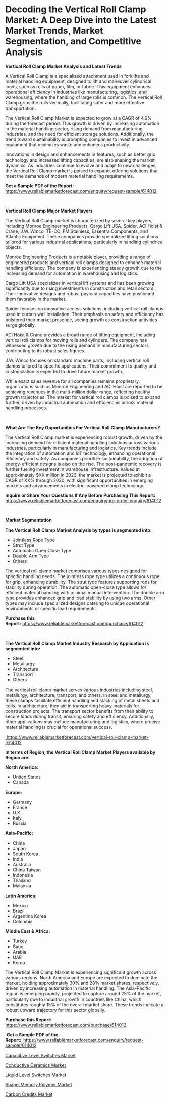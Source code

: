 <p><h1>Decoding the Vertical Roll Clamp Market: A Deep Dive into the Latest Market Trends, Market Segmentation, and Competitive Analysis</h1></p><p><strong>Vertical Roll Clamp Market Analysis and Latest Trends</strong></p>
<p><p>A Vertical Roll Clamp is a specialized attachment used in forklifts and material handling equipment, designed to lift and maneuver cylindrical loads, such as rolls of paper, film, or fabric. This equipment enhances operational efficiency in industries like manufacturing, logistics, and warehousing, where the handling of large rolls is common. The Vertical Roll Clamp grips the rolls vertically, facilitating safer and more effective transportation.</p><p>The Vertical Roll Clamp Market is expected to grow at a CAGR of 4.9% during the forecast period. This growth is driven by increasing automation in the material handling sector, rising demand from manufacturing industries, and the need for efficient storage solutions. Additionally, the trend toward sustainability is prompting companies to invest in advanced equipment that minimizes waste and enhances productivity. </p><p>Innovations in design and enhancements in features, such as better grip technology and increased lifting capacities, are also shaping the market dynamics. As industries continue to evolve and adapt to new challenges, the Vertical Roll Clamp market is poised to expand, offering solutions that meet the demands of modern material handling requirements.</p></p>
<p><strong>Get a Sample PDF of the Report:&nbsp;</strong> <a href="https://www.reliablemarketforecast.com/enquiry/request-sample/614012?utm_campaign=1110&utm_medium=2&utm_source=Github&utm_content=ia&utm_term=18112024&utm_id=vertical-roll-clamp">https://www.reliablemarketforecast.com/enquiry/request-sample/614012</a></p>
<p>&nbsp;</p>
<p><strong>Vertical Roll Clamp Major Market Players</strong></p>
<p><p>The Vertical Roll Clamp market is characterized by several key players, including Monroe Engineering Products, Cargo Lift USA, Spider, ACI Hoist & Crane, J.W. Winco, TE-CO, FM Stainless, Essentra Components, and Atlantic Equipment. These companies provide specialized lifting solutions tailored for various industrial applications, particularly in handling cylindrical objects.</p><p>Monroe Engineering Products is a notable player, providing a range of engineered products and vertical roll clamps designed to enhance material handling efficiency. The company is experiencing steady growth due to the increasing demand for automation in warehousing and logistics.</p><p>Cargo Lift USA specializes in vertical lift systems and has been growing significantly due to rising investments in construction and retail sectors. Their innovative designs and robust payload capacities have positioned them favorably in the market.</p><p>Spider focuses on innovative access solutions, including vertical roll clamps used in curtain wall installation. Their emphasis on safety and efficiency has bolstered their market presence, seeing growth as construction activities surge globally.</p><p>ACI Hoist & Crane provides a broad range of lifting equipment, including vertical roll clamps for moving rolls and cylinders. The company has witnessed growth due to the rising demand in manufacturing sectors, contributing to its robust sales figures.</p><p>J.W. Winco focuses on standard machine parts, including vertical roll clamps tailored to specific applications. Their commitment to quality and customization is expected to drive future market growth.</p><p>While exact sales revenue for all companies remains proprietary, organizations such as Monroe Engineering and ACI Hoist are reported to be achieving revenues in the multi-million dollar range, reflecting healthy growth trajectories. The market for vertical roll clamps is poised to expand further, driven by industrial automation and efficiencies across material handling processes.</p></p>
<p>&nbsp;</p>
<p><strong>What Are The Key Opportunities For Vertical Roll Clamp Manufacturers?</strong></p>
<p><p>The Vertical Roll Clamp market is experiencing robust growth, driven by the increasing demand for efficient material handling solutions across various industries, particularly in manufacturing and logistics. Key trends include the integration of automation and IoT technology, enhancing operational efficiency and safety. As companies prioritize sustainability, the adoption of energy-efficient designs is also on the rise. The post-pandemic recovery is further fueling investment in warehouse infrastructure. Valued at approximately $XX million in 2023, the market is projected to exhibit a CAGR of XX% through 2030, with significant opportunities in emerging markets and advancements in electric-powered clamp technology.</p></p>
<p><strong>Inquire or Share Your Questions If Any Before Purchasing This Report:</strong> <a href="https://www.reliablemarketforecast.com/enquiry/pre-order-enquiry/614012?utm_campaign=1110&utm_medium=2&utm_source=Github&utm_content=ia&utm_term=18112024&utm_id=vertical-roll-clamp">https://www.reliablemarketforecast.com/enquiry/pre-order-enquiry/614012</a></p>
<p>&nbsp;</p>
<p><strong>Market Segmentation</strong></p>
<p><strong>The Vertical Roll Clamp Market Analysis by types is segmented into:</strong></p>
<p><ul><li>Jointless Rope Type</li><li>Strut Type</li><li>Automatic Open Close Type</li><li>Double Arm Type</li><li>Others</li></ul></p>
<p><p>The vertical roll clamp market comprises various types designed for specific handling needs. The jointless rope type utilizes a continuous rope for grip, enhancing durability. The strut type features supporting rods for stability during operation. The automatic open-close type allows for efficient material handling with minimal manual intervention. The double arm type provides enhanced grip and load stability by using two arms. Other types may include specialized designs catering to unique operational environments or specific load requirements.</p></p>
<p><strong>Purchase this Report:&nbsp;</strong><a href="https://www.reliablemarketforecast.com/purchase/614012?utm_campaign=1110&utm_medium=2&utm_source=Github&utm_content=ia&utm_term=18112024&utm_id=vertical-roll-clamp">https://www.reliablemarketforecast.com/purchase/614012</a></p>
<p>&nbsp;</p>
<p><strong>The Vertical Roll Clamp Market Industry Research by Application is segmented into:</strong></p>
<p><ul><li>Steel</li><li>Metallurgy</li><li>Architecture</li><li>Transport</li><li>Others</li></ul></p>
<p><p>The vertical roll clamp market serves various industries including steel, metallurgy, architecture, transport, and others. In steel and metallurgy, these clamps facilitate efficient handling and stacking of metal sheets and coils. In architecture, they aid in transporting heavy materials for construction projects. The transport sector benefits from their ability to secure loads during transit, ensuring safety and efficiency. Additionally, other applications may include manufacturing and logistics, where precise material handling is crucial for operational success.</p></p>
<p><a href="https://www.reliablemarketforecast.com/vertical-roll-clamp-market-r614012?utm_campaign=1110&utm_medium=2&utm_source=Github&utm_content=ia&utm_term=18112024&utm_id=vertical-roll-clamp">&nbsp;https://www.reliablemarketforecast.com/vertical-roll-clamp-market-r614012</a></p>
<p><strong>In terms of Region, the Vertical Roll Clamp Market Players available by Region are:</strong></p>
<p>
    <p> <strong> North America: </strong>
        <ul>
            <li>United States</li>
            <li>Canada</li>
        </ul>
        </p> 
    <p> <strong> Europe: </strong>
        <ul>
            <li>Germany</li>
            <li>France</li>
            <li>U.K.</li>
            <li>Italy</li>
            <li>Russia</li>
        </ul>
        </p> 
    <p> <strong> Asia-Pacific: </strong>
        <ul>
            <li>China</li>
            <li>Japan</li>
            <li>South Korea</li>
            <li>India</li>
            <li>Australia</li>
            <li>China Taiwan</li>
            <li>Indonesia</li>
            <li>Thailand</li>
            <li>Malaysia</li>
        </ul>
        </p> 
    <p> <strong> Latin America: </strong>
        <ul>
            <li>Mexico</li>
            <li>Brazil</li>
            <li>Argentina Korea</li>
            <li>Colombia</li>
        </ul>
        </p> 
    <p> <strong> Middle East & Africa: </strong>
        <ul>
            <li>Turkey</li>
            <li>Saudi</li>
            <li>Arabia</li>
            <li>UAE</li>
            <li>Korea</li>
        </ul>
    </p>
    </p>
<p><p>The Vertical Roll Clamp Market is experiencing significant growth across various regions. North America and Europe are expected to dominate the market, holding approximately 30% and 28% market shares, respectively, driven by increasing automation in material handling. The Asia-Pacific region is emerging rapidly, projected to capture around 25% of the market, particularly due to industrial growth in countries like China, which constitutes roughly 15% of the overall market share. These trends indicate a robust upward trajectory for this sector globally.</p></p>
<p><strong>Purchase this Report: </strong><a href="https://www.reliablemarketforecast.com/purchase/614012?utm_campaign=1110&utm_medium=2&utm_source=Github&utm_content=ia&utm_term=18112024&utm_id=vertical-roll-clamp">https://www.reliablemarketforecast.com/purchase/614012</a></p>
<p>&nbsp;<strong>Get a Sample PDF of the Report:&nbsp;&nbsp;</strong><a href="https://www.reliablemarketforecast.com/enquiry/request-sample/614012?utm_campaign=1110&utm_medium=2&utm_source=Github&utm_content=ia&utm_term=18112024&utm_id=vertical-roll-clamp">https://www.reliablemarketforecast.com/enquiry/request-sample/614012</a></p>
<p><strong></strong></p>
<p><p><a href="https://www.linkedin.com/pulse/capacitive-level-switches-market-maturity-analysis-regional-dvkje?utm_campaign=1110&utm_medium=2&utm_source=Github&utm_content=ia&utm_term=18112024&utm_id=vertical-roll-clamp">Capacitive Level Switches Market</a></p><p><a href="https://issuu.com/reportprime-2/docs/conductive-ceramics-market-size-203_ac6722cac86299?utm_campaign=1110&utm_medium=2&utm_source=Github&utm_content=ia&utm_term=18112024&utm_id=vertical-roll-clamp">Conductive Ceramics Market</a></p><p><a href="https://www.linkedin.com/pulse/emerging-trends-liquid-level-switches-market-detailed-overview-uu2fe?utm_campaign=1110&utm_medium=2&utm_source=Github&utm_content=ia&utm_term=18112024&utm_id=vertical-roll-clamp">Liquid Level Switches Market</a></p><p><a href="https://github.com/WillieWoodard/Market-Research-Report-List-7/blob/main/shape-memory-polymer-market.md?utm_campaign=1110&utm_medium=2&utm_source=Github&utm_content=ia&utm_term=18112024&utm_id=vertical-roll-clamp">Shape-Memory Polymer Market</a></p><p><a href="https://issuu.com/reportprime-2/docs/carbon-credits-market-size-2030.ppt_e0d45038ada779?utm_campaign=1110&utm_medium=2&utm_source=Github&utm_content=ia&utm_term=18112024&utm_id=vertical-roll-clamp">Carbon Credits Market</a></p></p>